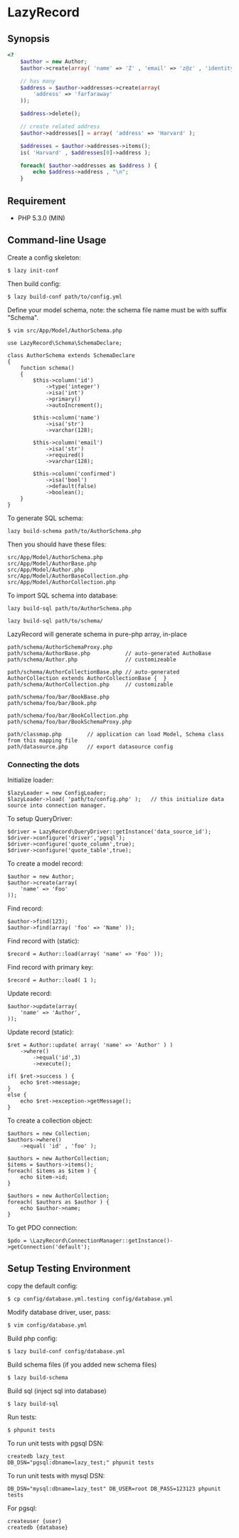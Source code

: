 LazyRecord
==========

Synopsis
--------


```php
<?
    $author = new Author;
    $author->create(array( 'name' => 'Z' , 'email' => 'z@z' , 'identity' => 'z' ));

    // has many
    $address = $author->addresses->create(array( 
        'address' => 'farfaraway'
    ));

    $address->delete();

    // create related address
    $author->addresses[] = array( 'address' => 'Harvard' );

    $addresses = $author->addresses->items();
    is( 'Harvard' , $addresses[0]->address );

    foreach( $author->addresses as $address ) {
        echo $address->address , "\n";
    }
```


Requirement
-----------
- PHP 5.3.0 (MIN) 




Command-line Usage
------------------
Create a config skeleton:

    $ lazy init-conf

Then build config:

    $ lazy build-conf path/to/config.yml

Define your model schema, note: the schema file name must be with suffix "Schema".

    $ vim src/App/Model/AuthorSchema.php

    use LazyRecord\Schema\SchemaDeclare;

    class AuthorSchema extends SchemaDeclare
    {
        function schema()
        {
            $this->column('id')
                ->type('integer')
                ->isa('int')
                ->primary()
                ->autoIncrement();

            $this->column('name')
                ->isa('str')
                ->varchar(128);

            $this->column('email')
                ->isa('str')
                ->required()
                ->varchar(128);

            $this->column('confirmed')
                ->isa('bool')
                ->default(false)
                ->boolean();
        }
    }

To generate SQL schema:

    lazy build-schema path/to/AuthorSchema.php

Then you should have these files:

    src/App/Model/AuthorSchema.php
    src/App/Model/AuthorBase.php
    src/App/Model/Author.php
    src/App/Model/AuthorBaseCollection.php
    src/App/Model/AuthorCollection.php

To import SQL schema into database:

    lazy build-sql path/to/AuthorSchema.php

    lazy build-sql path/to/schema/

LazyRecord will generate schema in pure-php array, in-place

    path/schema/AuthorSchemaProxy.php
    path/schema/AuthorBase.php           // auto-generated AuthoBase 
    path/schema/Author.php               // customizeable

    path/schema/AuthorCollectionBase.php // auto-generated AuthorCollection extends AuthorCollectionBase {  }
    path/schema/AuthorCollection.php     // customizable

    path/schema/foo/bar/BookBase.php
    path/schema/foo/bar/Book.php

    path/schema/foo/bar/BookCollection.php
    path/schema/foo/bar/BookSchemaProxy.php

    path/classmap.php        // application can load Model, Schema class from this mapping file
    path/datasource.php      // export datasource config

### Connecting the dots

Initialize loader:

    $lazyLoader = new ConfigLoader;
    $lazyLoader->load( 'path/to/config.php' );   // this initialize data source into connection manager.

To setup QueryDriver:
 
    $driver = LazyRecord\QueryDriver::getInstance('data_source_id');
    $driver->configure('driver','pgsql');
    $driver->configure('quote_column',true);
    $driver->configure('quote_table',true);

To create a model record:

    $author = new Author;
    $author->create(array(
        'name' => 'Foo'
    ));

Find record:
    
    $author->find(123);
    $author->find(array( 'foo' => 'Name' ));

Find record with (static):

    $record = Author::load(array( 'name' => 'Foo' ));

Find record with primary key:

    $record = Author::load( 1 );

Update record:

    $author->update(array(  
        'name' => 'Author',
    ));

Update record (static):

    $ret = Author::update( array( 'name' => 'Author' ) )
        ->where()
            ->equal('id',3)
            ->execute();

    if( $ret->success ) {
        echo $ret->message;
    }
    else {
        echo $ret->exception->getMessage();
    }

To create a collection object:

    $authors = new Collection;
    $authors->where()
        ->equal( 'id' , 'foo' );

    $authors = new AuthorCollection;
    $items = $authors->items();
    foreach( $items as $item ) {
        echo $item->id;
    }

    $authors = new AuthorCollection;
    foreach( $authors as $author ) {
        echo $author->name;
    }


To get PDO connection:

    $pdo = \LazyRecord\ConnectionManager::getInstance()->getConnection('default');



Setup Testing Environment
-------------------------
copy the default config:

    $ cp config/database.yml.testing config/database.yml

Modify database driver, user, pass:

    $ vim config/database.yml

Build php config:

    $ lazy build-conf config/database.yml

Build schema files (if you added new schema files)

    $ lazy build-schema

Build sql (inject sql into database)

    $ lazy build-sql

Run tests:

    $ phpunit tests

To run unit tests with pgsql DSN:

    createdb lazy_test
    DB_DSN="pgsql:dbname=lazy_test;" phpunit tests

To run unit tests with mysql DSN:

	DB_DSN="mysql:dbname=lazy_test" DB_USER=root DB_PASS=123123 phpunit tests

For pgsql:

    createuser {user}
    createdb {database}

